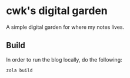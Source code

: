 # cwk's digital garden

A simple digital garden for where my notes lives.

## Build

In order to run the blog locally, do the following:

```bash
zola build
```